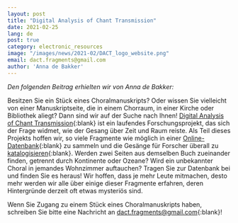 ```yaml
---
layout: post
title: "Digital Analysis of Chant Transmission"
date: 2021-02-25
lang: de
post: true
category: electronic_resources
image: "/images/news/2021-02/DACT_logo_website.png"
email: dact.fragments@gmail.com
author: 'Anna de Bakker'
---
```


_Den folgenden Beitrag erhielten wir von Anna de Bakker:_ 
 
 
Besitzen Sie ein Stück eines Choralmanuskripts? Oder wissen Sie vielleicht von einer Manuskriptseite, die in einem Chorraum, in einer Kirche oder Bibliothek aliegt? Dann sind wir auf der Suche nach Ihnen! 
[Digital Analysis of Chant Transmission](http://dact-chant.ca){:blank} ist ein laufendes Forschungsprojekt, das sich der Frage widmet, wie der Gesang über Zeit und Raum reiste. Als Teil dieses Projekts hoffen wir, so viele Fragmente wie möglich in einer [Online-Datenbank](https://fragmentarium.ms/){:blank} zu sammeln und die Gesänge für Forscher überall zu [katalogisieren](http://cantus.uwaterloo.ca/){:blank}. Werden zwei Seiten aus demselben Buch zueinander finden, getrennt durch Kontinente oder Ozeane? Wird ein unbekannter Choral in jemandes Wohnzimmer auftauchen? Tragen Sie zur Datenbank bei und finden Sie es heraus! Wir hoffen, dass je mehr Leute mitmachen, desto mehr werden wir alle über einige dieser Fragmente erfahren, deren Hintergründe derzeit oft etwas mysteriös sind.  
 
Wenn Sie Zugang zu einem Stück eines Choralmanuskripts haben, schreiben Sie bitte eine Nachricht an [dact.fragments@gmail.com](mailto:dact.fragments@gmail.com){:blank}! 

